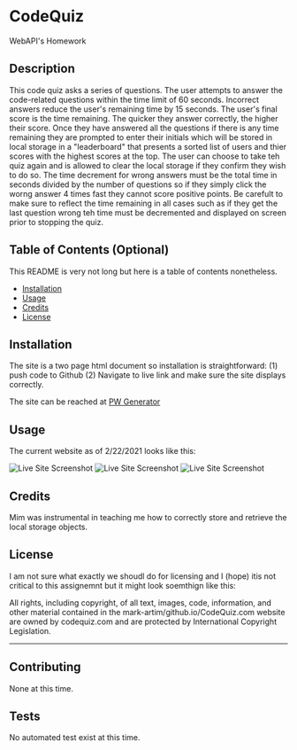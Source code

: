 # CodeQuiz
WebAPI's Homework

## Description 

This code quiz asks a series of questions. The user attempts to answer the code-related questions within the time limit of 60 seconds. Incorrect answers reduce the user's remaining time by 15 seconds. The user's final score is the time remaining. The quicker they answer correctly, the higher their score. Once they have answered all the questions if there is any time remaining they are prompted to enter their initials which will be stored in local storage in a "leaderboard" that presents a sorted list of users and thier scores with the highest scores at the top. The user can choose to take teh quiz again and is allowed to clear the local storage if they confirm they wish to do so. The time decrement for wrong answers must be the total time in seconds divided by the number of questions so if they simply click the worng answer 4 times fast they cannot score positive points. Be carefult to make sure to reflect the time remaining in all cases such as if they get the last question wrong teh time must be decremented and displayed on screen prior to stopping the quiz.  

## Table of Contents (Optional)

This README is very not long but here is a table of contents nonetheless.

* [Installation](#installation)
* [Usage](#usage)
* [Credits](#credits)
* [License](#license)


## Installation

The site is a two page html document so installation is straightforward: (1) push code to Github (2) Navigate to live link and make sure the site displays correctly.

The site can be reached at [PW Generator](https://mark-artim.github.io/CodeQuiz/) 

## Usage 

The current website as of 2/22/2021 looks like this:

![Live Site Screenshot](./assets/CodeQuizHomePage.jpeg)
![Live Site Screenshot](./assets/QuizinAction.jpeg)
![Live Site Screenshot](./assets/CodeQuizLeadeboard.jpeg)


## Credits

Mim was instrumental in teaching me how to correctly store and retrieve the local storage objects.


## License

I am not sure what exactly we shoudl do for licensing and I (hope) itis not critical to this assignemnt but it might look soemthign like this:

All rights, including copyright, of all text, images, code, information, and other material contained in the mark-artim/github.io/CodeQuiz.com website are owned by codequiz.com and are protected by International Copyright Legislation. 

---

## Contributing

None at this time.

## Tests

No automated test exist at this time.
